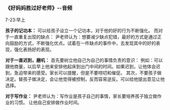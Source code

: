 ### 《好妈妈胜过好老师》--音频
7-23:早上

**孩子的记功本：**
可以给孩子设立一个记功本，对于他的好的行为不断强化。
而对于一直重复出现的缺点：
尹老师认为：想要减少缺点犯错，最好的方式是通过正向鼓励的方式，不断强化优点。试着在一件缺点的事件中，去发现其中的好的表现，强化表扬好的表现。


**对于一直迟到，磨叽：**
首先要树立他自己为自己的事情负责的意识：
例如：可以跟他商量，以后早上他来安排他起床到出门中间的时间。如果迟到，让他体会迟到，急迫带来的感受。家长可以提醒，但是不要唠叨和催促。
其次，不要孩子做决定。替孩子做决定，会让他觉得被控制，反而容易逆反。可以给他提出意见让他选择。



**对于写作业：**
尹老师认为：写作业是孩子自己的事情，家长要培养孩子独立做作业的习惯。
让他自己安排做作业时间。
